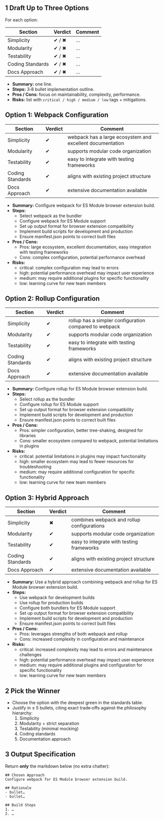 ## 1 Draft Up to Three Options

For each option:

| Section          | Verdict | Comment |
| ---------------- | ------- | ------- |
| Simplicity       | ✔ / ✖ | …       |
| Modularity       | ✔ / ✖ | …       |
| Testability      | ✔ / ✖ | …       |
| Coding Standards | ✔ / ✖ | …       |
| Docs Approach    | ✔ / ✖ | …       |

- **Summary:** one line.
- **Steps:** 3‑8 bullet implementation outline.
- **Pros / Cons:** focus on maintainability, complexity, performance.
- **Risks:** list with `critical / high / medium / low` tags + mitigations.

## Option 1: Webpack Configuration

| Section          | Verdict | Comment                                                   |
| ---------------- | ------- | --------------------------------------------------------- |
| Simplicity       | ✔      | webpack has a large ecosystem and excellent documentation |
| Modularity       | ✔      | supports modular code organization                        |
| Testability      | ✔      | easy to integrate with testing frameworks                 |
| Coding Standards | ✔      | aligns with existing project structure                    |
| Docs Approach    | ✔      | extensive documentation available                         |

- **Summary:** Configure webpack for ES Module browser extension build.
- **Steps:**
  - Select webpack as the bundler
  - Configure webpack for ES Module support
  - Set up output format for browser extension compatibility
  - Implement build scripts for development and production
  - Ensure manifest.json points to correct built files
- **Pros / Cons:**
  - Pros: large ecosystem, excellent documentation, easy integration with testing frameworks
  - Cons: complex configuration, potential performance overhead
- **Risks:**
  - critical: complex configuration may lead to errors
  - high: potential performance overhead may impact user experience
  - medium: may require additional plugins for specific functionality
  - low: learning curve for new team members

## Option 2: Rollup Configuration

| Section          | Verdict | Comment                                                |
| ---------------- | ------- | ------------------------------------------------------ |
| Simplicity       | ✔      | rollup has a simpler configuration compared to webpack |
| Modularity       | ✔      | supports modular code organization                     |
| Testability      | ✔      | easy to integrate with testing frameworks              |
| Coding Standards | ✔      | aligns with existing project structure                 |
| Docs Approach    | ✔      | extensive documentation available                      |

- **Summary:** Configure rollup for ES Module browser extension build.
- **Steps:**
  - Select rollup as the bundler
  - Configure rollup for ES Module support
  - Set up output format for browser extension compatibility
  - Implement build scripts for development and production
  - Ensure manifest.json points to correct built files
- **Pros / Cons:**
  - Pros: simpler configuration, better tree-shaking, designed for libraries
  - Cons: smaller ecosystem compared to webpack, potential limitations in plugins
- **Risks:**
  - critical: potential limitations in plugins may impact functionality
  - high: smaller ecosystem may lead to fewer resources for troubleshooting
  - medium: may require additional configuration for specific functionality
  - low: learning curve for new team members

## Option 3: Hybrid Approach

| Section          | Verdict | Comment                                    |
| ---------------- | ------- | ------------------------------------------ |
| Simplicity       | ✖      | combines webpack and rollup configurations |
| Modularity       | ✔      | supports modular code organization         |
| Testability      | ✔      | easy to integrate with testing frameworks  |
| Coding Standards | ✔      | aligns with existing project structure     |
| Docs Approach    | ✔      | extensive documentation available          |

- **Summary:** Use a hybrid approach combining webpack and rollup for ES Module browser extension build.
- **Steps:**
  - Use webpack for development builds
  - Use rollup for production builds
  - Configure both bundlers for ES Module support
  - Set up output format for browser extension compatibility
  - Implement build scripts for development and production
  - Ensure manifest.json points to correct built files
- **Pros / Cons:**
  - Pros: leverages strengths of both webpack and rollup
  - Cons: increased complexity in configuration and maintenance
- **Risks:**
  - critical: increased complexity may lead to errors and maintenance challenges
  - high: potential performance overhead may impact user experience
  - medium: may require additional plugins and configuration for specific functionality
  - low: learning curve for new team members

## 2 Pick the Winner

- Choose the option with the deepest green in the standards table.
- Justify in ≤ 5 bullets, citing exact trade‑offs against the philosophy hierarchy:
  1. Simplicity
  2. Modularity + strict separation
  3. Testability (minimal mocking)
  4. Coding standards
  5. Documentation approach

## 3 Output Specification

Return **only** the markdown below (no extra chatter):

```
## Chosen Approach
Configure webpack for ES Module browser extension build.

## Rationale
- bullet…
- bullet…

## Build Steps
1. …
2. …
```
